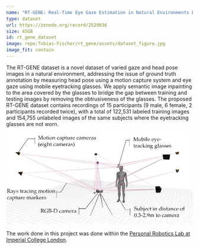 ```yaml
---
name: "RT-GENE: Real-Time Eye Gaze Estimation in Natural Environments Dataset"
type: dataset
url: https://zenodo.org/record/2529036
size: 45GB
id: rt_gene_dataset
image: repo:Tobias-Fischer/rt_gene/assets/dataset_figure.jpg
image_fit: contain
---
```

The RT-GENE dataset is a novel dataset of varied gaze and head pose images in a natural environment, addressing the issue of ground truth annotation by measuring head pose using a motion capture system and eye gaze using mobile eyetracking glasses. We apply semantic image inpainting to the area covered by the glasses to bridge the gap between training and testing images by removing the obtrusiveness of the glasses. The proposed RT-GENE dataset contains recordings of 15 participants (9 male, 6 female, 2 participants recorded twice), with a total of 122,531 labeled training images and 154,755 unlabeled images of the same subjects where the eyetracking glasses are not worn.

![RT-GENE dataset](https://github.com/Tobias-Fischer/rt_gene/blob/master/assets/dataset_collection_setup.jpg)

The work done in this project was done within the [Personal Robotics Lab at Imperial College London](https://www.imperial.ac.uk/personal-robotics).
